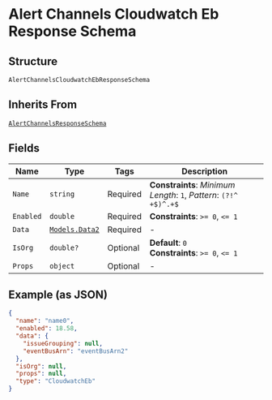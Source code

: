 
# Alert Channels Cloudwatch Eb Response Schema

## Structure

`AlertChannelsCloudwatchEbResponseSchema`

## Inherits From

[`AlertChannelsResponseSchema`](../../doc/models/alert-channels-response-schema.md)

## Fields

| Name | Type | Tags | Description |
|  --- | --- | --- | --- |
| `Name` | `string` | Required | **Constraints**: *Minimum Length*: `1`, *Pattern*: `(?!^ +$)^.+$` |
| `Enabled` | `double` | Required | **Constraints**: `>= 0`, `<= 1` |
| `Data` | [`Models.Data2`](../../doc/models/data-2.md) | Required | - |
| `IsOrg` | `double?` | Optional | **Default**: `0`<br>**Constraints**: `>= 0`, `<= 1` |
| `Props` | `object` | Optional | - |

## Example (as JSON)

```json
{
  "name": "name0",
  "enabled": 18.58,
  "data": {
    "issueGrouping": null,
    "eventBusArn": "eventBusArn2"
  },
  "isOrg": null,
  "props": null,
  "type": "CloudwatchEb"
}
```

